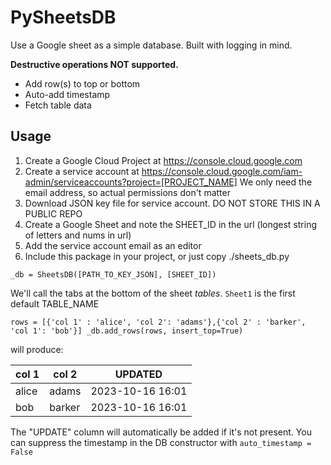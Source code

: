 # PySheetsDB

Use a Google sheet as a simple database. Built with logging in mind. 

**Destructive operations NOT supported.**

- Add row(s) to top or bottom
- Auto-add timestamp
- Fetch table data

## Usage
1. Create a Google Cloud Project at https://console.cloud.google.com
2. Create a service account at https://console.cloud.google.com/iam-admin/serviceaccounts?project=[PROJECT_NAME] We only need the email address, so actual permissions don't matter
3. Download JSON key file for service account. DO NOT STORE THIS IN A PUBLIC REPO
4. Create a Google Sheet and note the SHEET_ID in the url (longest string of letters and nums in url)
5. Add the service account email as an editor
6. Include this package in your project, or just copy ./sheets_db.py

`_db = SheetsDB([PATH_TO_KEY_JSON], [SHEET_ID])
`

We'll call the tabs at the bottom of the sheet *tables*. `Sheet1` is the first default TABLE_NAME

`
rows = [{'col 1' : 'alice', 'col 2': 'adams'},{'col 2' : 'barker', 'col 1': 'bob'}]
_db.add_rows(rows, insert_top=True)
`

will produce:

|col 1 |col 2 |UPDATED|
|------|-----|----|
|alice |adams |2023-10-16 16:01|
|bob |	barker |2023-10-16 16:01|

The "UPDATE" column will automatically be added if it's not present. You can suppress the timestamp in the DB constructor with `auto_timestamp = False`